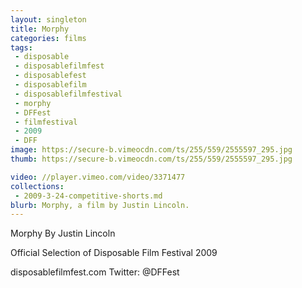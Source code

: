 ```yaml
---
layout: singleton
title: Morphy
categories: films
tags:
 - disposable
 - disposablefilmfest
 - disposablefest
 - disposablefilm
 - disposablefilmfestival
 - morphy
 - DFFest
 - filmfestival
 - 2009
 - DFF
image: https://secure-b.vimeocdn.com/ts/255/559/2555597_295.jpg
thumb: https://secure-b.vimeocdn.com/ts/255/559/2555597_295.jpg

video: //player.vimeo.com/video/3371477
collections:
 - 2009-3-24-competitive-shorts.md
blurb: Morphy, a film by Justin Lincoln.
---
```


Morphy
By Justin Lincoln

Official Selection of Disposable Film Festival 2009

disposablefilmfest.com
Twitter: @DFFest